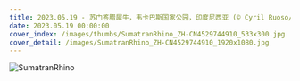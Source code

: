 ```yaml
---
title: 2023.05.19 - 苏门答腊犀牛，韦卡巴斯国家公园，印度尼西亚 (© Cyril Ruoso/Minden Pictures)
date: 2023.05.19 00:00:00
cover_index: /images/thumbs/SumatranRhino_ZH-CN4529744910_533x300.jpg
cover_detail: /images/SumatranRhino_ZH-CN4529744910_1920x1080.jpg
---
```


![SumatranRhino](/images/SumatranRhino_ZH-CN4529744910_1920x1080.jpg)
